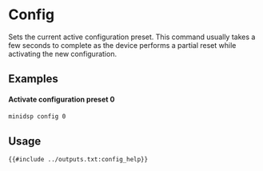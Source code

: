 # Config
Sets the current active configuration preset. This command usually takes a few seconds to complete as the device performs a partial reset while activating the new configuration.

## Examples
#### Activate configuration preset 0
```bash
minidsp config 0
```

## Usage
```
{{#include ../outputs.txt:config_help}}
```
